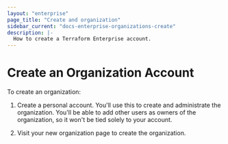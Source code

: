 ```yaml
---
layout: "enterprise"
page_title: "Create and organization"
sidebar_current: "docs-enterprise-organizations-create"
description: |-
  How to create a Terraform Enterprise account.
---
```


# Create an Organization Account

To create an organization:

1. Create a personal account. You'll use this to create and administrate
the organization. You'll be able to add other users as owners of the
organization, so it won't be tied solely to your account.

1. Visit your new organization page to create the
organization.

